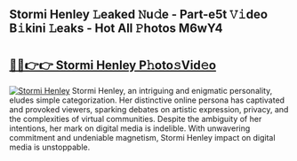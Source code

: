## Stormi Henley 𝙻eaked 𝙽u𝚍e - Part-e5t 𝚅𝚒deo B𝚒kini 𝙻eaks - Hot All 𝙿hotos M6wY4

# <h2><a href="http://ld0exhv.urlbe.top/?page=Stormi+Henley">🔗🔗👉👉 Stormi Henley P𝚑oto𝚜Vid𝚎o</a></h2>

[![Stormi Henley](https://i.imgur.com/eBuTRDB.gif)](http://ld0exhv.urlbe.top/?page=Stormi+Henley)
Stormi Henley, an intriguing and enigmatic personality, eludes simple categorization. Her distinctive online persona has captivated and provoked viewers, sparking debates on artistic expression, privacy, and the complexities of virtual communities. Despite the ambiguity of her intentions, her mark on digital media is indelible. With unwavering commitment and undeniable magnetism, Stormi Henley impact on digital media is unstoppable.

